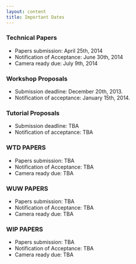 ```yaml
---
layout: content
title: Important Dates
---
```


### Technical Papers

- Papers submission: April 25th, 2014
- Notification of Acceptance: June 30th, 2014
- Camera ready due: July 9th, 2014

### Workshop Proposals

- Submission deadline: December 20th, 2013.
- Notification of acceptance: January 15th, 2014.

### Tutorial Proposals

- Submission deadline: TBA
- Notification of acceptance: TBA

### WTD PAPERS

- Papers submission: TBA
- Notification of Acceptance: TBA
- Camera ready due: TBA

### WUW PAPERS

- Papers submission: TBA
- Notification of Acceptance: TBA
- Camera ready due: TBA

### WIP PAPERS

- Papers submission: TBA
- Notification of Acceptance: TBA
- Camera ready due: TBA
